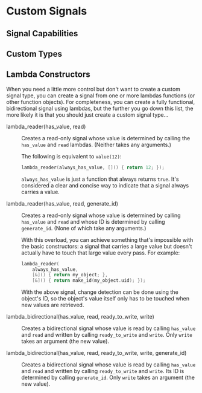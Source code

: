 Custom Signals
==============

Signal Capabilities
-------------------

Custom Types
------------



Lambda Constructors
-------------------

When you need a little more control but don't want to create a custom signal
type, you can create a signal from one or more lambdas functions (or other
function objects). For completeness, you can create a fully functional,
bidirectional signal using lambdas, but the further you go down this list, the
more likely it is that you should just create a custom signal type...

<dl>

<dt>lambda_reader(has_value, read)</dt><dd>

Creates a read-only signal whose value is determined by calling the
`has_value` and `read` lambdas. (Neither takes any arguments.)

The following is equivalent to `value(12)`:

```cpp
lambda_reader(always_has_value, []() { return 12; });
```

`always_has_value` is just a function that always returns `true`. It's
considered a clear and concise way to indicate that a signal always carries a
value.
</dd>

<dt>lambda_reader(has_value, read, generate_id)</dt><dd>

Creates a read-only signal whose value is determined by calling
`has_value` and `read` and whose ID is determined by calling
`generate_id`. (None of which take any arguments.)

With this overload, you can achieve something that's impossible with the
basic constructors: a signal that carries a large value but doesn't actually
have to touch that large value every pass. For example:

```cpp
lambda_reader(
    always_has_value,
    [&]() { return my_object; },
    [&]() { return make_id(my_object.uid); });
```

With the above signal, change detection can be done using the object's ID, so
the object's value itself only has to be touched when new values are
retrieved.
</dd>

<dt>lambda_bidirectional(has_value, read, ready_to_write, write)</dt><dd>

Creates a bidirectional signal whose value is read by calling `has_value` and
`read` and written by calling `ready_to_write` and `write`. Only `write` takes
an argument (the new value).
</dd>

<dt>lambda_bidirectional(has_value, read, ready_to_write, write, generate_id)
</dt><dd>

Creates a bidirectional signal whose value is read by calling `has_value` and
`read` and written by calling `ready_to_write` and `write`. Its ID is determined
by calling `generate_id`. Only `write` takes an argument (the new value).
</dd>

</dl>

